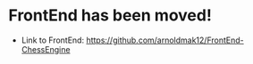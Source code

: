 # FrontEnd has been moved!

* Link to FrontEnd: https://github.com/arnoldmak12/FrontEnd-ChessEngine

